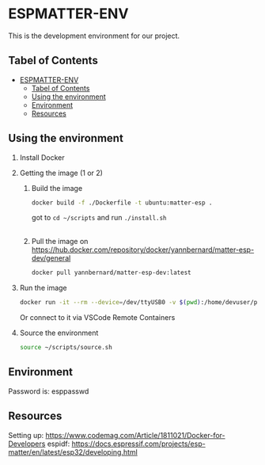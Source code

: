 # ESPMATTER-ENV

This is the development environment for our project. 

## Tabel of Contents
- [ESPMATTER-ENV](#espmatter-env)
  - [Tabel of Contents](#tabel-of-contents)
  - [Using the environment](#using-the-environment)
  - [Environment](#environment)
  - [Resources](#resources)

## Using the environment
1. Install Docker
2. Getting the image (1 or 2)
   1. Build the image
        ```bash
        docker build -f ./Dockerfile -t ubuntu:matter-esp .
        ```
        got to ``cd ~/scripts`` and run ``./install.sh`` 
        <br/><br/>

    2. Pull the image on https://hub.docker.com/repository/docker/yannbernard/matter-esp-dev/general
        ```bash
        docker pull yannbernard/matter-esp-dev:latest
        ```

3. Run the image
    ```bash
    docker run -it --rm --device=/dev/ttyUSB0 -v $(pwd):/home/devuser/projects yannbernard/matter-esp-dev:latest
    ```
    Or connect to it via VSCode Remote Containers

4. Source the environment
    ```bash
    source ~/scripts/source.sh
    ``` 

## Environment
Password is: esppasswd

## Resources
Setting up: https://www.codemag.com/Article/1811021/Docker-for-Developers
espidf: https://docs.espressif.com/projects/esp-matter/en/latest/esp32/developing.html
